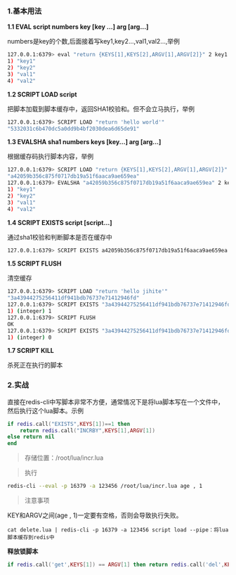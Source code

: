 ### 1.基本用法

**1.1 EVAL script numbers key [key ...] arg [arg...]**

numbers是key的个数,后面接着写key1,key2...,val1,val2...,举例

```bash
127.0.0.1:6379> eval "return {KEYS[1],KEYS[2],ARGV[1],ARGV[2]}" 2 key1 key2 val1 val2
1) "key1"
2) "key2"
3) "val1"
4) "val2"
```

**1.2 SCRIPT LOAD script**

把脚本加载到脚本缓存中，返回SHA1校验和。但不会立马执行，举例

```bash
127.0.0.1:6379> SCRIPT LOAD "return 'hello world'"
"5332031c6b470dc5a0dd9b4bf2030dea6d65de91"
```

**1.3 EVALSHA sha1 numbers keys [key...] arg [arg...]**

根据缓存码执行脚本内容，举例

```bash
127.0.0.1:6379> SCRIPT LOAD "return {KEYS[1],KEYS[2],ARGV[1],ARGV[2]}" 
"a42059b356c875f0717db19a51f6aaca9ae659ea"
127.0.0.1:6379> EVALSHA "a42059b356c875f0717db19a51f6aaca9ae659ea" 2 key1 key2 val1 val2
1) "key1"
2) "key2"
3) "val1"
4) "val2"
```

**1.4 SCRIPT EXISTS script [script...]**

通过sha1校验和判断脚本是否在缓存中

```bash
127.0.0.1:6379> SCRIPT EXISTS a42059b356c875f0717db19a51f6aaca9ae659ea
```

**1.5 SCRIPT FLUSH**

清空缓存

```bash
127.0.0.1:6379> SCRIPT LOAD "return 'hello jihite'"
"3a43944275256411df941bdb76737e71412946fd"
127.0.0.1:6379> SCRIPT EXISTS "3a43944275256411df941bdb76737e71412946fd"
1) (integer) 1
127.0.0.1:6379> SCRIPT FLUSH
OK
127.0.0.1:6379> SCRIPT EXISTS "3a43944275256411df941bdb76737e71412946fd"
1) (integer) 0
```

**1.7 SCRIPT KILL**

杀死正在执行的脚本



### 2.实战

直接在redis-cli中写脚本非常不方便，通常情况下是将lua脚本写在一个文件中，然后执行这个lua脚本。示例

```lua
if redis.call("EXISTS",KEYS[1])==1 then
    return redis.call("INCRBY",KEYS[1],ARGV[1])
else return nil
end

```

> 存储位置：/root/lua/incr.lua

> 执行

```bash
redis-cli --eval -p 16379 -a 123456 /root/lua/incr.lua age , 1
```

>注意事项

KEY和ARGV之间(age , 1)一定要有空格，否则会导致执行失败。



`cat delete.lua | redis-cli -p 16379 -a 123456 script load --pipe：将lua脚本缓存到redis中`



**释放锁脚本**

```lua
if redis.call('get',KEYS[1]) == ARGV[1] then return redis.call('del',KEYS[1]) else return 0 end)
```

